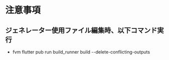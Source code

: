 # 注意事項

## ジェネレーター使用ファイル編集時、以下コマンド実行

- fvm flutter pub run build_runner build --delete-conflicting-outputs

